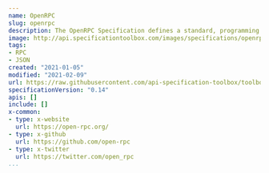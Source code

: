 ```yaml
---
name: OpenRPC
slug: openrpc
description: The OpenRPC Specification defines a standard, programming language-agnostic interface description for JSON-RPC 2.0 APIs. It is both human and machine-readable. Use cases for machine-readable JSON-RPC API definition documents include, but are not limited to specification driven development, interactive documentation, code generation, documentation, clients, servers, and automation of test cases. OpenRPC documents describe a JSON-RPC APIs services and are represented in JSON format.
image: http://api.specificationtoolbox.com/images/specifications/openrpc.png
tags:
- RPC
- JSON
created: "2021-01-05"
modified: "2021-02-09"
url: https://raw.githubusercontent.com/api-specification-toolbox/toolbox/main/_specifications/openrpc.md
specificationVersion: "0.14"
apis: []
include: []
x-common:
- type: x-website
  url: https://open-rpc.org/
- type: x-github
  url: https://github.com/open-rpc
- type: x-twitter
  url: https://twitter.com/open_rpc  
...
```

